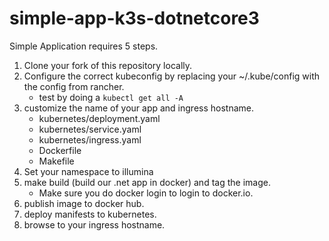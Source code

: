 # simple-app-k3s-dotnetcore3
Simple Application requires 5 steps.
1. Clone your fork of this repository locally.
2. Configure the correct kubeconfig by replacing your ~/.kube/config with the config from rancher.
    - test by doing a `kubectl get all -A`
3. customize the name of your app and ingress hostname.
    - kubernetes/deployment.yaml
    - kubernetes/service.yaml
    - kubernetes/ingress.yaml
    - Dockerfile
    - Makefile
5. Set your namespace to illumina
6. make build (build our .net app in docker) and tag the image.
    - Make sure you do docker login to login to docker.io.
7. publish image to docker hub.
8. deploy manifests to kubernetes.
9. browse to your ingress hostname.